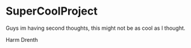# SuperCoolProject

Guys im having second thoughts, this might not be as cool as I thought.

Harm Drenth
